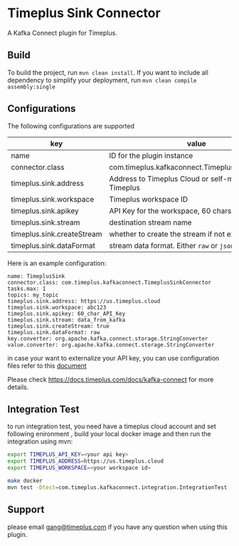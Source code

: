 # Timeplus Sink Connector

A Kafka Connect plugin for Timeplus.

## Build

To build the project, run `mvn clean install`. If you want to include all dependency to simplify your deployment, run `mvn clean compile assembly:single`

## Configurations

The following configurations are supported

| key                        | value                                              |
| -------------------------- | -------------------------------------------------- |
| name                       | ID for the plugin instance                         |
| connector.class            | com.timeplus.kafkaconnect.TimeplusSinkConnector    |
| timeplus.sink.address      | Address to Timeplus Cloud or self-managed Timeplus |
| timeplus.sink.workspace    | Timeplus workspace ID                              |
| timeplus.sink.apikey       | API Key for the workspace, 60 chars long           |
| timeplus.sink.stream       | destination stream name                            |
| timeplus.sink.createStream | whether to create the stream if not exist          |
| timeplus.sink.dataFormat   | stream data format. Either `raw` or `json`         |

Here is an example configuration:

```properties
name: TimeplusSink
connector.class: com.timeplus.kafkaconnect.TimeplusSinkConnector
tasks.max: 1
topics: my_topic
timeplus.sink.address: https://us.timeplus.cloud
timeplus.sink.workspace: abc123
timeplus.sink.apikey: 60_char_API_Key
timeplus.sink.stream: data_from_kafka
timeplus.sink.createStream: true
timeplus.sink.dataFormat: raw
key.converter: org.apache.kafka.connect.storage.StringConverter
value.converter: org.apache.kafka.connect.storage.StringConverter
```

in case your want to externalize your API key, you can use configuration files refer to this [document](https://rmoff.net/2019/05/24/putting-kafka-connect-passwords-in-a-separate-file-/-externalising-secrets/)

Please check https://docs.timeplus.com/docs/kafka-connect for more details.

## Integration Test

to run integration test, you need have a timeplus cloud account and set following enironment , build your local docker image and then run the integration using mvn:

```sh
export TIMEPLUS_API_KEY=<your api key>
export TIMEPLUS_ADDRESS=https://us.timeplus.cloud
export TIMEPLUS_WORKSPACE=<your workspace id>

make docker
mvn test -Dtest=com.timeplus.kafkaconnect.integration.IntegrationTest
```

## Support

please email gang@timeplus.com if you have any question when using this plugin.
